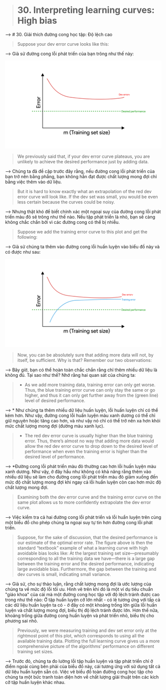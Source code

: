 > # 30. Interpreting learning curves: High bias

--> # 30. Giải thích đường cong học tập: Độ lệch cao

> Suppose your dev error curve looks like this:

--> Giả sử đường cong lỗi phát triển của bạn trông như thế này:

![img](../imgs/C30_01.png)

> We previously said that, if your dev error curve plateaus, you are unlikely to achieve the desired performance just by adding data.

--> Chúng ta đã đề cập trước đây rằng, nếu đường cong lỗi phát triển của bạn trở nên bằng phẳng, bạn không hẳn đạt được chất lượng mong đợi chỉ bằng việc thêm vào dữ liệu.

> But it is hard to know exactly what an extrapolation of the red dev error curve will look like. If the dev set was small, you would be even less certain because the curves could be noisy.

--> Nhưng thật khó để biết chính xác một ngoại suy của đường cong lỗi phát triển màu đỏ sẽ trông như thế nào. Nếu tập phát triển là nhỏ, bạn sẽ càng không chắc chắn bởi vì các đường cong có thể bị nhiễu.

> Suppose we add the training error curve to this plot and get the following:

--> Giả sử chúng ta thêm vào đường cong lỗi huấn luyện vào biểu đồ này và có được như sau:

![img](../imgs/C30_02.png)

> Now, you can be absolutely sure that adding more data will not, by itself, be sufficient. Why is that? Remember our two observations:

--> Bây giờ, bạn có thể hoàn toàn chắc chắn rằng chỉ thêm nhiều dữ liệu là không đủ. Tại sao như thế? Nhớ rằng hai quan sát của chúng ta:

> * As we add more training data, training error can only get worse. Thus, the blue training error curve can only stay the same or go higher, and thus it can only get further away from the (green line) level of desired performance.

--> * Như chúng ta thêm nhiều dữ liệu huấn luyện, lỗi huấn luyện chỉ có thể kém hơn. Như vậy, đường cong lỗi huấn luyện màu xanh dương có thể chỉ giữ nguyên hoặc tăng cao hơn, và như vậy nó chỉ có thể trở nên xa hơn khỏi mức chất lượng mong đợi (đường màu xanh lục).


> * The red dev error curve is usually higher than the blue training error. Thus, there’s almost no way that adding more data would allow the red dev error curve to drop down to the desired level of performance when even the training error is higher than the desired level of performance.

--> *Đường cong lỗi phát triển màu đỏ thường cao hơn lỗi huấn luyện màu xanh dương. Như vậy, ở đây hầu như không có khả năng rằng thêm vào nhiều dữ liệu sẽ làm cho đường cong lỗi phát triển màu đỏ giảm xuống đến mức độ chất lượng mong đợi khi ngay cả lỗi huẩn luyện còn cao hơn mức độ chất lượng mong đợi.


> Examining both the dev error curve and the training error curve on the same plot allows us to more confidently extrapolate the dev error curve.

--> Việc kiểm tra cả hai đường cong lỗi phát triển và lỗi huẩn luyện trên cùng một biểu đồ cho phép chúng ta ngoại suy tự tin hơn đường cong lỗi phát triển.


> Suppose, for the sake of discussion, that the desired performance is our estimate of the optimal error rate. The figure above is then the standard “textbook” example of what a learning curve with high avoidable bias looks like: At the largest training set size—presumably corresponding to all the training data we have—there is a large gap between the training error and the desired performance, indicating large avoidable bias. Furthermore, the gap between the training and dev curves is small, indicating small variance.

--> Giả sử, cho sự thảo luận, rằng chất lượng mong đợi là ước lượng của chúng ta về mức độ lỗi tối ưu. Hình vẽ trên khi đó là một ví dụ tiêu chuẩn "giáo khoa" của cái mà một đường cong học tập với độ lệch tránh được cao trong như thế nào: Ở tập huấn luyện cỡ lớn nhất - có lẻ tương ứng với tấp cả các dữ liệu huấn luyện ta có - ở đây có một khoảng trống lớn giữa lỗi huấn luyện và chất lượng mong đợi, biểu thị độ lệch tránh được lớn. Hơn thế nữa, khoảng trống giữa đường cong huấn luyện và phát triển nhỏ, biểu thị cho phương sai nhỏ.


> Previously, we were measuring training and dev set error only at the rightmost point of this plot, which corresponds to using all the available training data. Plotting the full learning curve gives us a more comprehensive picture of the algorithms’ performance on different training set sizes.

--> Trước đó, chúng ta đo lường lỗi tập huấn luyện và tập phát triển chỉ ở điểm ngoài cùng bên phải của biểu đồ này, cái tương ứng với sử dụng tất cả dữ liệu huấn luyện sẵn có. Việc vẽ biểu đồ toàn đường cong học tập cho chúng ta một bức tranh toàn diện hơn về chất lượng giải thuật trên các kích cỡ tập huấn luyện khác nhau.
